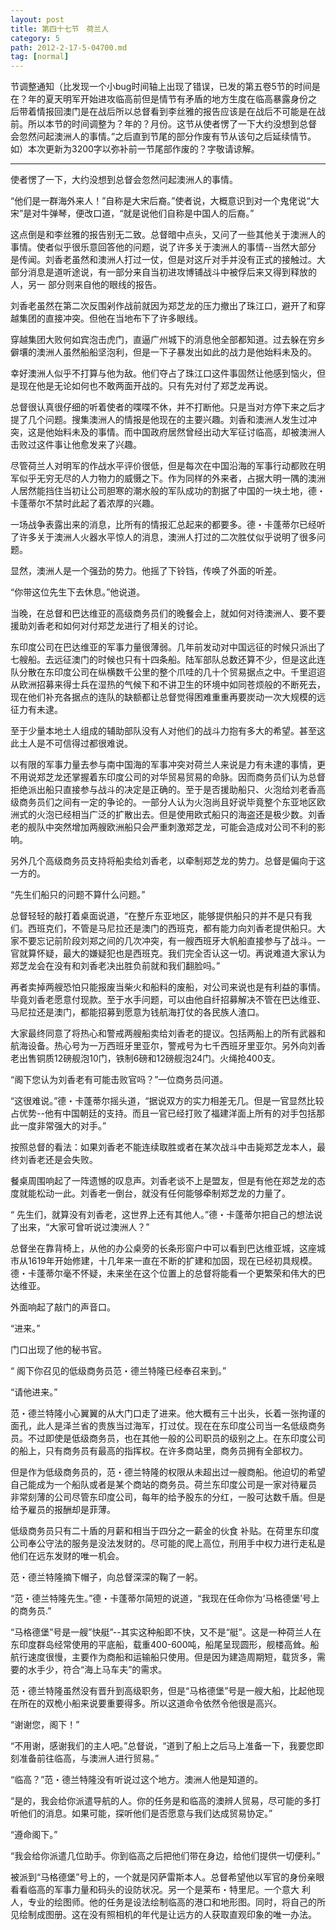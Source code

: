 ```yaml
---
layout: post
title: 第四十七节　荷兰人
category: 5
path: 2012-2-17-5-04700.md
tag: [normal]
---
```


节调整通知（比发现一个小bug时间轴上出现了错误，已发的第五卷5节的时间是在？年的夏天明军开始进攻临高前但是情节有矛盾的地方生度在临高暴露身份之 后带着情报回澳门是在战后所以总督看到李丝雅的报告应该是在战后不可能是在战前。所以本节的时间调整为？年的？月份。这节从使者愣了一下大约没想到总督 会忽然问起澳洲人的事情。”之后直到节尾的部分作废有节从该句之后延续情节。如）本次更新为3200字以弥补前一节尾部作废的？字敬请谅解。

------------------------------------------------------------------------------------

使者愣了一下，大约没想到总督会忽然问起澳洲人的事情。

“他们是一群海外来人！”自称是大宋后裔。”使者说，大概意识到对一个鬼佬说“大宋”是对牛弹琴，便改口道，“就是说他们自称是中国人的后裔。”

这点倒是和李丝雅的报告别无二致。总督暗中点头，又问了一些其他关于澳洲人的事情。使者似乎很乐意回答他的问题，说了许多关于澳洲人的事情--当然大部分 是传闻。刘香老虽然和澳洲人打过一仗，但是对这斤对手并没有正式的接触过。大部分消息是道听途说，有一部分来自当初进攻博铺战斗中被俘后来又得到释放的人，另一 部分则来自他的眼线的报告。

刘香老虽然在第二次反围剁作战前就因为郑芝龙的压力撤出了珠江口，避开了和穿越集团的直接冲突。但他在当地布下了许多眼线。

穿越集团大败何如宾泡击虎门，直逼广州城下的消息他全部都知道。过去躲在穷乡僻壤的澳洲人虽然船船坚泡利，但是一下子暴发出如此的战力是他始料未及的。

幸好澳洲人似乎不打算与他为敌。他们夺占了珠江口这件事固然让他感到恼火，但是现在他是无论如何也不敢两面开战的。只有先对付了郑芝龙再说。

总督很认真很仔细的听着使者的喋喋不休，并不打断他。只是当对方停下来之后才提了几个问题。搜集澳洲人的情报是他现在的主要兴趣。刘香和澳洲人发生过冲突，这是他始料未及的事情。而中国政府居然曾经出动大军征讨临高，却被澳洲人击败过这件事让他愈发来了兴趣。

尽管荷兰人对明军的作战水平评价很低，但是每次在中国沿海的军事行动都败在明军似乎无穷无尽的人力物力的威慑之下。作为同样的外来者，占据大明一隅的澳洲人居然能挡住当初让公司胆寒的潮水般的军队成功的割据了中国的一块土地，德・卡蓬蒂尔不禁时此起了着浓厚的兴趣。

一场战争表露出来的消息，比所有的情报汇总起来的都要多。德・卡蓬蒂尔已经听了许多关于澳洲人火器水平惊人的消息，澳洲人打过的二次胜仗似乎说明了很多问题。

显然，澳洲人是一个强劲的势力。他摇了下铃铛，传唤了外面的听差。

“你带这位先生下去休息。”他说道。

当晚，在总督和巴达维亚的高级商务员们的晚餐会上，就如何对待澳洲人、要不要援助刘香老和如何对付郑芝龙进行了相关的讨论。

东印度公司在巴达维亚的军事力量很薄弱。几年前发动对中国远征的时候只派出了七艘船。去远征澳门的时候也只有十四条船。陆军部队总数还算不少，但是这此连队分散在东印度公司在纵横数千公里的整个爪哇的几十个贸易据点之中。千里迢迢从欧洲招募来得士兵在湿热的气候下和不讲卫生的环境中如同苍烦般的不断死去，现在他们补充各据点的连队的缺额都让总督觉得困难重重再要炭动一次大规模的远征力有未逮。

至于少量本地土人组成的辅助部队没有人对他们的战斗力抱有多大的希望。甚至这此土人是不可信得过都很难说。

以有限的军事力量去参与南中国海的军事冲突对荷兰人来说是力有未逮的事情，更不用说郑芝龙还掌握着东印度公司的对华贸易贸易的命脉。因而商务员们认为总督拒绝派出船只直接参与战斗的决定是正确的。至于是否援助船只、火泡给刘老香高级商务员们之间有一定的争论的。一部分人认为火泡尚且好说毕竟整个东亚地区欧洲式的火泡已经相当广泛的扩散出去。但是使用欧式船只的海盗还是极少数。刘香老的舰队中突然增加两艘欧洲船只会严重刺激郑芝龙，可能会造成对公司不利的影响。

另外几个高级商务员支持将船卖给刘香老，以牵制郑芝龙的势力。总督是偏向于这一方的。

“先生们船只的问题不算什么问题。”

总督轻轻的敲打着桌面说道，“在整斤东亚地区，能够提供船只的并不是只有我们。西班克们，不管是马尼拉还是澳门的西班克，都有能力向刘香老提供船只。大家不要忘记前阶段刘郑之间的几次冲突，有一艘西班牙大帆船直接参与了战斗。一官就算怀疑，最大的嫌疑犯也是西班克。我们完全否认这一切。再说难道大家认为郑芝龙会在没有和刘香老决出胜负前就和我们翻脸吗。”

再者卖掉两艘恐怕只能报废当柴火和船料的废船，对公司来说也是有利益的事情。毕竟刘香老愿意付现款。至于水手问题，可以由他自纤招募解决不管在巴达维亚、马尼拉还是澳门，都能招募到愿意为钱航海打仗的各民族人渣口。

大家最终同意了将热心和警戒两艘船卖给刘香老的提议。包括两船上的所有武器和航海设备。热心号为一万西班牙里亚尔，警戒号为七千西班牙里亚尔。另外向刘香老出售铜质12磅舰泡10门，铁制6磅和12磅舰泡24门。火绳抢400支。

“阁下您认为刘香老有可能击败官吗？”一位商务员问道。

“这很难说。”德・卡蓬蒂尔摇头道，“据说双方的实力相差无几。但是一官显然比较占优势--他有中国朝廷的支持。而且一官已经打败了福建洋面上所有的对手包括那此一度非常强大的对手。”

按照总督的看法：如果刘香老不能连续取胜或者在某次战斗中击毙郑芝龙本人，最终刘香老还是会失败。

餐桌周围响起了一阵遗憾的叹息声。刘香老谈不上是盟友，但是有他在郑芝龙的态度就能松动一此。刘香老一倒台，就没有任何能够牵制郑芝龙的力量了。

“ 先生们，就算没有刘香老，这世界上还有其他人。”德・卡蓬蒂尔把自己的想法说了出来，“大家可曾听说过澳洲人？”

总督坐在靠背椅上，从他的办公桌旁的长条形窗户中可以看到巴达维亚城，这座城市从1619年开始修建，十几年来一直在不断的扩建和加固，现在已经初具规模。德・卡蓬蒂尔毫不怀疑，未来坐在这个位置上的总督将能看一个更繁荣和伟大的巴达维亚。

外面响起了敲门的声音口。

“进来。”

门口出现了他的秘书官。

“ 阁下你召见的低级商务员范・德兰特隆已经奉召来到。”

“请他进来。”

范・德兰特隆小心翼翼的从大门口走了进来。他大概有三十出头，长着一张拘谨的面孔，此人是泽兰省的贵族当过海军，打过仗。现在在东印度公司当一名低级商务员。不过即使是低级商务员，也在其他一般的公司职员的级别之上。在东印度公司的船上，只有商务员有最高的指挥权。在许多商站里，商务员拥有全部权力。

但是作为低级商务员的，范・德兰特隆的权限从未超出过一艘商船。他迫切的希望自己能成为一个船队或者是某个商站的商务员。荷兰东印度公司是一家对待雇员 非常刻薄的公司尽管东印度公司，每年的给予股东的分红，一股可达数千盾。但是给予雇员的报酬却是菲薄。

低级商务员只有二十盾的月薪和相当于四分之一薪金的伙食 补贴。在荷里东印度公司奉公守法的服务是没法发财的。尽可能的爬上高位，刑用手中权力进行走私是他们在远东发财的唯一机会。

范・德兰特隆摘下帽子，向总督深深的鞠了一躬。

“范・德兰特隆先生。”德・卡蓬蒂尔简短的说道，“我现在任命你为‘马格德堡’号上的商务员.”

“马格德堡”号是一艘”快艇”--其实这种船即不快，又不是“艇”。这是一种荷兰人在东印度群岛经常使用的平底船，载重400-600吨，船尾呈现圆形，舰楼高耸。船航行速度很慢，主要作为商船和运输船只使用。但是因为建造周期短，载货多，需要的水手少，符合“海上马车夫”的需求。

范・德兰特隆虽然没有晋升到高级职务，但是“马格德堡”号是一艘大船，比起他现在所在的双桅小船来说要重要得多。所以这道命令依然令他很是高兴。

“谢谢您，阁下！”

“不用谢，感谢我们的主人吧。”总督说，“道到了船上之后马上准备一下，我要您即刻准备前往临高，与澳洲人进行贸易。”

“临高？”范・德兰特隆没有听说过这个地方。澳洲人他是知道的。

“是的，我会给你派遣导航的人。你的任务是和临高的澳辨人贸易，尽可能的多打听他们的消息。如果可能，探听他们是否愿意与我们达成贸易协定。”

“遵命阁下。”

“我会给你派遣几位助手。你到临高之后把他们带在身边，给他们提供一切便利。”

被派到“马格德堡”号上的，一个就是冈萨雷斯本人。总督希望他以军官的身份亲眼看看临高的军事力量和码头的设防状况。另一个是莱布・特里尼。一个意大 利人，专业的绘图师。他的任务是设法绘制临高的港口和地形图。同时，将自己的所见绘制成图册。这在没有照相机的年代是让远方的人获取直观印象的唯一办法。